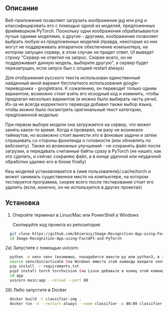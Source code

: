 
## Описание

Веб-приложение позволяет загрузить изображение jpg или png и классифицировать его с помощью одной из моделей, предложенных фреймворком PyTorch. Поскольку одни изображения обрабатываются лучше одними моделями, а другие - другими, изображение позволяет выбрать любую из предложенных моделей (правда, некоторые из них могут не поддерживать аппаратное обеспечение компьютера, на котором запущен сервер, в этом случае не придет ответ, UI выведет строку "Сервер не ответил на запрос. Скорее всего, он не поддерживает данную модель, выберите другую", а сервер будет перезапущен, если запуск был с опцией restart always)


Для отображения русского текста использован единственный найденный мной вариант бесплатного использования google-переводчика - googletrans. К сожалению, он переводит только одним вариантом, возможно стоит взять его исходный код и изменить, чтобы предлагал несколько вариантов (и можно было выбирать часть речи). Из-за не всегда корректного перевода добавил также выбор языка, чтобы можно было посмотреть оригинальный текст категории, предложенной моделью


При первом выборе модели она загружается на сервер, что может занять какое-то время. Когда я проверял, ни разу не возникало таймаутов, но возможно стоит вынести это в фоновые задачи и затем спрашивать со стороны фронтенда о готовности (или обновлять по вебсокету). Также из возможных улучшений - не сохранять файл после загрузки, а передавать считанные байты сразу в PyTorch (не нашел, как это сделать, и сейчас сохраняю файл, а в конце удачной или неудачной обработки удаляю его в блоке finally)


Кеш моделей устанавливается в {имя пользователя}/.cache/torch и может занимать существенное место на компьютере, на котором тестируется программа, скорее всего после тестирования стоит его удалить (если, конечно, он не используется в других проектах)

## Установка

1) Откройте терминал в Linux/Mac или PowerShell в Windows

   Скопируйте код проекта из репозитория

```bash
  git clone https://github.com/bhimrazy/Image-Recognition-App-using-FastAPI-and-PyTorch
  cd Image-Recognition-App-using-FastAPI-and-PyTorch
```

2а) Запустите  с помощью uvicorn:

```bash
  python -m venv venv (возможно, понадобится ввести py или python3, в зависимости от ОС)
  source venv/bin/activate (на Windows вместо этой команды введите venv/Scripts/activate)
  pip install -r requirements.txt
  pip3 install torch torchvision (на Linux добавьте в конец этой команды --index-url https://download.pytorch.org/whl/cpu)
  cd app
  uvicorn main:app --reload --port 80
```

2б) Либо запустите в Docker
```bash
  docker build -t classifier-img .
  docker run -d --restart always --name classifier -p 80:80 classifier-img
```
